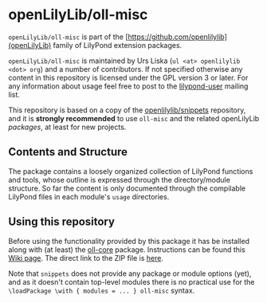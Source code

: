 # openLilyLib/oll-misc

`openLilyLib/oll-misc` is part of the
[https://github.com/openlilylib](openLilyLib) family of LilyPond extension
packages.

`openLilyLib/oll-misc` is maintained by Urs Liska (`ul <at> openlilylib <dot>
org`) and a number of contributors. If not specified otherwise any content in
this repository is licensed under the GPL version 3 or later. For any
information about usage feel free to post to the
[lilypond-user](https://lists.gnu.org/mailman/listinfo/lilypond-user) mailing
list.

This repository is based on a copy of the [openlilylib/snippets](https://github.com/openlilylib/snippets) repository, and it is **strongly recommended** to use `oll-misc` and the related openLilyLib *packages*, at least for new projects.

## Contents and Structure

The package contains a loosely organized collection of LilyPond functions and
tools, whose outline is expressed through the directory/module structure. So far
the content is only documented through the compilable LilyPond files in each
module's `usage` directories.


## Using this repository

Before using the functionality provided by this package it has be installed
along with (at least) the [oll-core](https://github.com/openlilylib/oll-core) package. Instructions can be found this [Wiki
page](https://github.com/openlilylib/oll-core/wiki#installation). The direct
link to the ZIP file is
[here](https://github.com/openlilylib/oll-misc/archive/master.zip).

Note that `snippets` does not provide any package or module options (yet), and
as it doesn't contain top-level modules there is no practical use for the
`\loadPackage \with { modules = ... } oll-misc` syntax.
